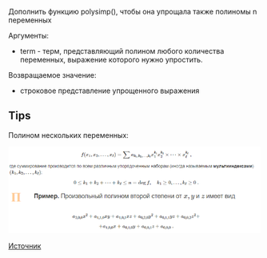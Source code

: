 Дополнить функцию polysimp(), чтобы она упрощала также полиномы n переменных

Аргументы:
* term - терм, представляющий полином любого количества переменных, выражение которого нужно упростить.

Возвращаемое значение:
* строковое представление упрощенного выражения
## Tips
Полином нескольких переменных:

![](/images/poly.png)

[Источник](https://vmath.ru/vf5/polynomialm)
